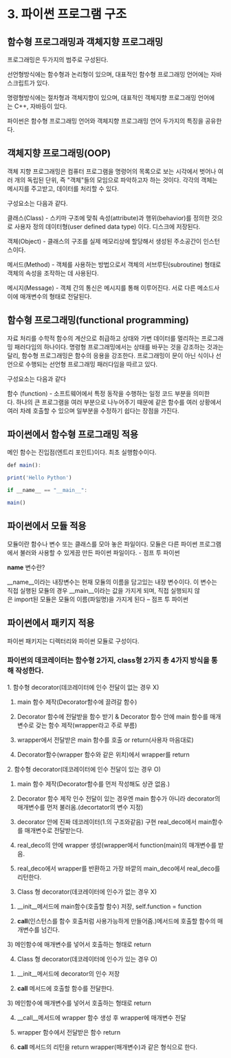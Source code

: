 # 3. 파이썬 프로그램 구조

## 함수형 프로그래밍과 객체지향 프로그래밍

프로그래밍은 두가지의 범주로 구성된다.

선언형방식에는 함수형과 논리형이 있으며, 대표적인 함수형 프로그래밍 언어에는 자바스크립트가 있다.

명령형방식에는 절차형과 객체지향이 있으며, 대표적인 객체지향 프로그래밍 언어에는 C++, 자바등이 있다.

파이썬은 함수형 프로그래밍 언어와 객체지향 프로그래밍 언어 두가지의 특징을 공유한다.

## 객체지향 프로그래밍(OOP)

객체 지향 프로그래밍은 컴퓨터 프로그램을 명령어의 목록으로 보는 시각에서 벗어나 여러 개의 독립된 단위, 즉 "객체"들의 모임으로 파악하고자 하는 것이다. 각각의 객체는 메시지를 주고받고, 데이터를 처리할 수 있다.

구성요소는 다음과 같다.

클래스(Class) - 스키마 구조에 맞춰 속성(attribute)과 행위(behavior)를 정의한 것으로 사용자 정의 데이터형(user defined data type) 이다. 디스크에 저장된다.

객체(Object) - 클래스의 구조를 실제 메모리상에 할당해서 생성된 주소공간이 인스턴스이다.

메서드(Method) - 객체를 사용하는 방법으로서 객체의 서브루틴(subroutine) 형태로 객체의 속성을 조작하는 데 사용된다.

메시지(Message) - 객체 간의 통신은 메시지를 통해 이루어진다. 서로 다른 메소드사이에 매개변수의 형태로 전달된다.

## 함수형 프로그래밍(functional programming)

자료 처리를 수학적 함수의 계산으로 취급하고 상태와 가변 데이터를 멀리하는 프로그래밍 패러다임의 하나이다. 명령형 프로그래밍에서는 상태를 바꾸는 것을 강조하는 것과는 달리, 함수형 프로그래밍은 함수의 응용을 강조한다. 프로그래밍이 문이 아닌 식이나 선언으로 수행되는 선언형 프로그래밍 패러다임을 따르고 있다.

구성요소는 다음과 같다

함수 (function) - 소프트웨어에서 특정 동작을 수행하는 일정 코드 부분을 의미한다. 하나의 큰 프로그램을 여러 부분으로 나누어주기 때문에 같은 함수를 여러 상황에서 여러 차례 호출할 수 있으며 일부분을 수정하기 쉽다는 장점을 가진다.

## 파이썬에서 함수형 프로그래밍 적용

메인 함수는 진입점(엔트리 포인트)이다. 최초 실행함수이다.

```jsx
def main():

print('Hello Python')

if __name__ == "__main__":

main()
```

## 파이썬에서 모듈 적용

모듈이란 함수나 변수 또는 클래스를 모아 놓은 파일이다. 모듈은 다른 파이썬 프로그램에서 불러와 사용할 수 있게끔 만든 파이썬 파일이다. - 점프 투 파이썬

__name__ 변수란?

__name__이라는 내장변수는 현재 모듈의 이름을 담고있는 내장 변수이다. 이 변수는 직접 실행된 모듈의 경우 __main__이라는 값을 가지게 되며, 직접 실행되지 않은 import된 모듈은 모듈의 이름(파일명)을 가지게 된다 – 점프 투 파이썬

## 파이썬에서 패키지 적용

파이썬 패키지는 디렉터리와 파이썬 모듈로 구성이다.

### 파이썬의 데코레이터는 함수형 2가지, class형 2가지 총 4가지 방식을 통해 작성한다.

1. 함수형 decorator(데코레이터에 인수 전달이 없는 경우 X)

1) main 함수 제작(Decorator함수에 끌려갈 함수)

2) Decorator 함수에 전달받을 함수 받기 & Decorator 함수 안에 main 함수를 매개변수로 갖는 함수 제작(wrapper라고 주로 부름)

3) wrapper에서 전달받은 main 함수를 호출 or return(사용자 마음대로)

4) Decorator함수(wrapper 함수와 같은 위치)에서 wrapper를 return

2. 함수형 decorator(데코레이터에 인수 전달이 있는 경우 O)

1) main 함수 제작(Decorator함수를 먼저 작성해도 상관 없음.)

2) Decorator 함수 제작 인수 전달이 있는 경우엔 main 함수가 아니라 decorator의 매개변수를 먼저 불러옴.(decortator의 변수 지정)

3) decorator 안에 진짜 데코레이터(1.의 구조와같음) 구현 real_deco에서 main함수를 매개변수로 전달받는다.

4) real_deco의 안에 wrapper 생성(wrapper에서 function(main)의 매개변수를 받음.

5) real_deco에서 wrapper를 반환하고 가장 바깥의 main_deco에서 real_deco를 리턴한다.

3. Class 형 decorator(데코레이터에 인수가 없는 경우 X)

1) __init__메서드에 main함수(호출할 함수) 저장, self.function = function

2) __call__(인스턴스를 함수 호출처럼 사용가능하게 만들어줌.)메서드에 호출할 함수의 매개변수를 넘긴다.

3) 메인함수에 매개변수를 넣어서 호출하는 형태로 return

4. Class 형 decorator(데코레이터에 인수가 있는 경우 O)

1) __init__메서드에 decorator의 인수 저장

2) __call__ 메서드에 호출할 함수를 전달한다.

3) 메인함수에 매개변수를 넣어서 호출하는 형태로 return

4) __call__메서드에 wrapper 함수 생성 후 wrapper에 매개변수 전달

5) wrapper 함수에서 전달받은 함수 return

6) __call__ 메서드의 리턴을 return wrapper(매개변수)과 같은 형식으로 한다.
